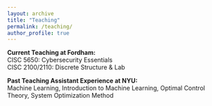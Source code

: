 ```yaml
---
layout: archive
title: "Teaching"
permalink: /teaching/
author_profile: true
---
```


**Current Teaching at Fordham:**
<br/>CISC 5650: Cybersecurity Essentials
<br/>CISC 2100/2110: Discrete Structure & Lab


**Past Teaching Assistant Experience at NYU:**
<br/>
Machine Learning, Introduction to Machine Learning, Optimal Control Theory, System Optimization Method

